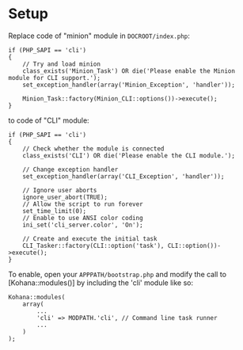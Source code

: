 # Setup

Replace code of "minion" module in `DOCROOT/index.php`:

~~~
if (PHP_SAPI == 'cli') 
{
	// Try and load minion
	class_exists('Minion_Task') OR die('Please enable the Minion module for CLI support.');
	set_exception_handler(array('Minion_Exception', 'handler'));

	Minion_Task::factory(Minion_CLI::options())->execute();
}
~~~

to code of "CLI" module:

~~~
if (PHP_SAPI == 'cli') 
{
	// Check whether the module is connected
	class_exists('CLI') OR die('Please enable the CLI module.');

	// Change exception handler
	set_exception_handler(array('CLI_Exception', 'handler'));

	// Ignore user aborts
	ignore_user_abort(TRUE);
	// Allow the script to run forever
	set_time_limit(0);
	// Enable to use ANSI color coding
	ini_set('cli_server.color', 'On');

	// Create and execute the initial task
	CLI_Tasker::factory(CLI::option('task'), CLI::option())->execute();
}
~~~

To enable, open your `APPPATH/bootstrap.php` and modify the call to [Kohana::modules()] by including the 'cli' module like so:

~~~
Kohana::modules(
	array(
		...
		'cli' => MODPATH.'cli', // Command line task runner
		...
	)
);
~~~
